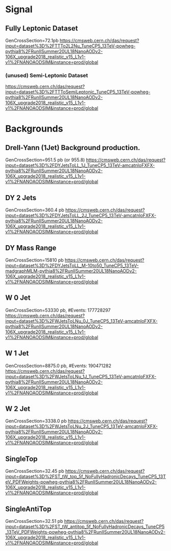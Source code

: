# Signal
## Fully Leptonic Dataset 
GenCrossSection=72.1pb
https://cmsweb.cern.ch/das/request?input=dataset%3D%2FTTTo2L2Nu_TuneCP5_13TeV-powheg-pythia8%2FRunIISummer20UL18NanoAODv2-106X_upgrade2018_realistic_v15_L1v1-v1%2FNANOAODSIM&instance=prod/global

### (unused) Semi-Leptonic Dataset 
https://cmsweb.cern.ch/das/request?input=dataset%3D%2FTTToSemiLeptonic_TuneCP5_13TeV-powheg-pythia8%2FRunIISummer20UL18NanoAODv2-106X_upgrade2018_realistic_v15_L1v1-v1%2FNANOAODSIM&instance=prod/global


# Backgrounds 
## Drell-Yann (1Jet) Background production.
GenCrossSection=951.5 pb (or 955.8)
https://cmsweb.cern.ch/das/request?input=dataset%3D%2FDYJetsToLL_1J_TuneCP5_13TeV-amcatnloFXFX-pythia8%2FRunIISummer20UL18NanoAODv2-106X_upgrade2018_realistic_v15_L1v1-v1%2FNANOAODSIM&instance=prod/global

## DY 2 Jets
GenCrossSection=360.4 pb 
https://cmsweb.cern.ch/das/request?input=dataset%3D%2FDYJetsToLL_2J_TuneCP5_13TeV-amcatnloFXFX-pythia8%2FRunIISummer20UL18NanoAODv2-106X_upgrade2018_realistic_v15_L1v1-v1%2FNANOAODSIM&instance=prod/global

## DY Mass Range
GenCrossSection=15810 pb
https://cmsweb.cern.ch/das/request?input=dataset%3D%2FDYJetsToLL_M-10to50_TuneCP5_13TeV-madgraphMLM-pythia8%2FRunIISummer20UL18NanoAODv2-106X_upgrade2018_realistic_v15_L1v1-v1%2FNANOAODSIM&instance=prod/global
## W 0 Jet
GenCrossSection=53330 pb, #Events: 177728297
https://cmsweb.cern.ch/das/request?input=dataset%3D%2FWJetsToLNu_0J_TuneCP5_13TeV-amcatnloFXFX-pythia8%2FRunIISummer20UL18NanoAODv2-106X_upgrade2018_realistic_v15_L1v1-v1%2FNANOAODSIM&instance=prod/global

## W 1 Jet
GenCrossSection=8875.0 pb, #Events: 190471282
https://cmsweb.cern.ch/das/request?input=dataset%3D%2FWJetsToLNu_1J_TuneCP5_13TeV-amcatnloFXFX-pythia8%2FRunIISummer20UL18NanoAODv2-106X_upgrade2018_realistic_v15_L1v1-v1%2FNANOAODSIM&instance=prod/global
## W 2 Jet
GenCrossSection=3338.0 pb
https://cmsweb.cern.ch/das/request?input=dataset%3D%2FWJetsToLNu_2J_TuneCP5_13TeV-amcatnloFXFX-pythia8%2FRunIISummer20UL18NanoAODv2-106X_upgrade2018_realistic_v15_L1v1-v1%2FNANOAODSIM&instance=prod/global

## SingleTop
GenCrossSection=32.45 pb
https://cmsweb.cern.ch/das/request?input=dataset%3D%2FST_tW_top_5f_NoFullyHadronicDecays_TuneCP5_13TeV_PDFWeights-powheg-pythia8%2FRunIISummer20UL18NanoAODv2-106X_upgrade2018_realistic_v15_L1v1-v1%2FNANOAODSIM&instance=prod/global
## SingleAntiTop
GenCrossSection=32.51 pb
https://cmsweb.cern.ch/das/request?input=dataset%3D%2FST_tW_antitop_5f_NoFullyHadronicDecays_TuneCP5_13TeV_PDFWeights-powheg-pythia8%2FRunIISummer20UL18NanoAODv2-106X_upgrade2018_realistic_v15_L1v1-v1%2FNANOAODSIM&instance=prod/global